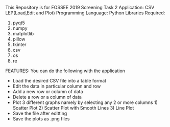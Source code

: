   This Repository is for FOSSEE 2019 Screening Task 2 
  Application: CSV LEP(Load,Edit and Plot)
  Programming Language: Python
  Libraries Required: 
  1) pyqt5
  2) numpy
  3) matplotlib
  4) pillow
  5) tkinter
  6) csv
  7) os
  8) re

  FEATURES:
  You can do the following with the application
  - Load the desired CSV file into a table format
  - Edit the data in particular column and row
  - Add a new row or column of data
  - Delete a row or a column of data
  - Plot 3 different graphs namely by selecting any 2 or more columns 
 		1) Scatter Plot
 		2) Scatter Plot with Smooth Lines
 		3) Line Plot
  - Save the file after editting
  - Save the plots as .png files
  



